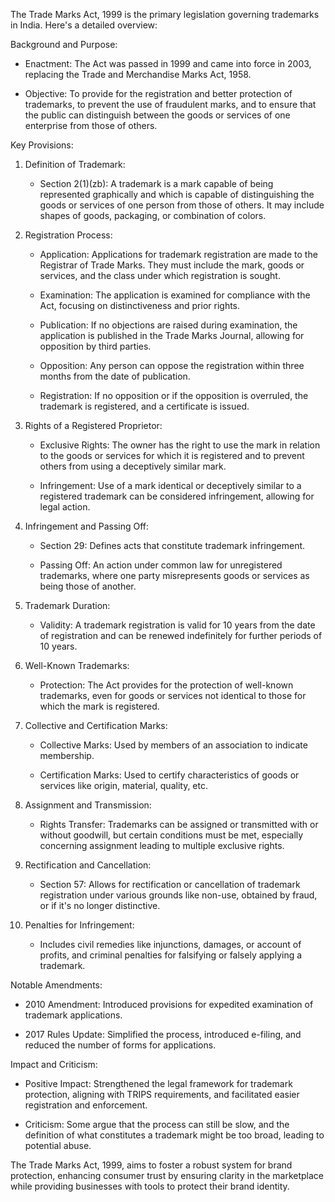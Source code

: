 The Trade Marks Act, 1999 is the primary legislation governing trademarks in India. Here's a detailed overview:

  

Background and Purpose:

- Enactment: The Act was passed in 1999 and came into force in 2003, replacing the Trade and Merchandise Marks Act, 1958.
    
- Objective: To provide for the registration and better protection of trademarks, to prevent the use of fraudulent marks, and to ensure that the public can distinguish between the goods or services of one enterprise from those of others.
    

  

Key Provisions:

1. Definition of Trademark:
    
    - Section 2(1)(zb): A trademark is a mark capable of being represented graphically and which is capable of distinguishing the goods or services of one person from those of others. It may include shapes of goods, packaging, or combination of colors.
        
2. Registration Process:
    
    - Application: Applications for trademark registration are made to the Registrar of Trade Marks. They must include the mark, goods or services, and the class under which registration is sought.
        
    - Examination: The application is examined for compliance with the Act, focusing on distinctiveness and prior rights.
        
    - Publication: If no objections are raised during examination, the application is published in the Trade Marks Journal, allowing for opposition by third parties.
        
    - Opposition: Any person can oppose the registration within three months from the date of publication.
        
    - Registration: If no opposition or if the opposition is overruled, the trademark is registered, and a certificate is issued.
        
3. Rights of a Registered Proprietor:
    
    - Exclusive Rights: The owner has the right to use the mark in relation to the goods or services for which it is registered and to prevent others from using a deceptively similar mark.
        
    - Infringement: Use of a mark identical or deceptively similar to a registered trademark can be considered infringement, allowing for legal action.
        
4. Infringement and Passing Off:
    
    - Section 29: Defines acts that constitute trademark infringement.
        
    - Passing Off: An action under common law for unregistered trademarks, where one party misrepresents goods or services as being those of another.
        
5. Trademark Duration:
    
    - Validity: A trademark registration is valid for 10 years from the date of registration and can be renewed indefinitely for further periods of 10 years.
        
6. Well-Known Trademarks:
    
    - Protection: The Act provides for the protection of well-known trademarks, even for goods or services not identical to those for which the mark is registered.
        
7. Collective and Certification Marks:
    
    - Collective Marks: Used by members of an association to indicate membership.
        
    - Certification Marks: Used to certify characteristics of goods or services like origin, material, quality, etc.
        
8. Assignment and Transmission:
    
    - Rights Transfer: Trademarks can be assigned or transmitted with or without goodwill, but certain conditions must be met, especially concerning assignment leading to multiple exclusive rights.
        
9. Rectification and Cancellation:
    
    - Section 57: Allows for rectification or cancellation of trademark registration under various grounds like non-use, obtained by fraud, or if it's no longer distinctive.
        
10. Penalties for Infringement:
    
    - Includes civil remedies like injunctions, damages, or account of profits, and criminal penalties for falsifying or falsely applying a trademark.
        

  

Notable Amendments:

- 2010 Amendment: Introduced provisions for expedited examination of trademark applications.
    
- 2017 Rules Update: Simplified the process, introduced e-filing, and reduced the number of forms for applications.
    

  

Impact and Criticism:

- Positive Impact: Strengthened the legal framework for trademark protection, aligning with TRIPS requirements, and facilitated easier registration and enforcement.
    
- Criticism: Some argue that the process can still be slow, and the definition of what constitutes a trademark might be too broad, leading to potential abuse.
    

  

The Trade Marks Act, 1999, aims to foster a robust system for brand protection, enhancing consumer trust by ensuring clarity in the marketplace while providing businesses with tools to protect their brand identity.